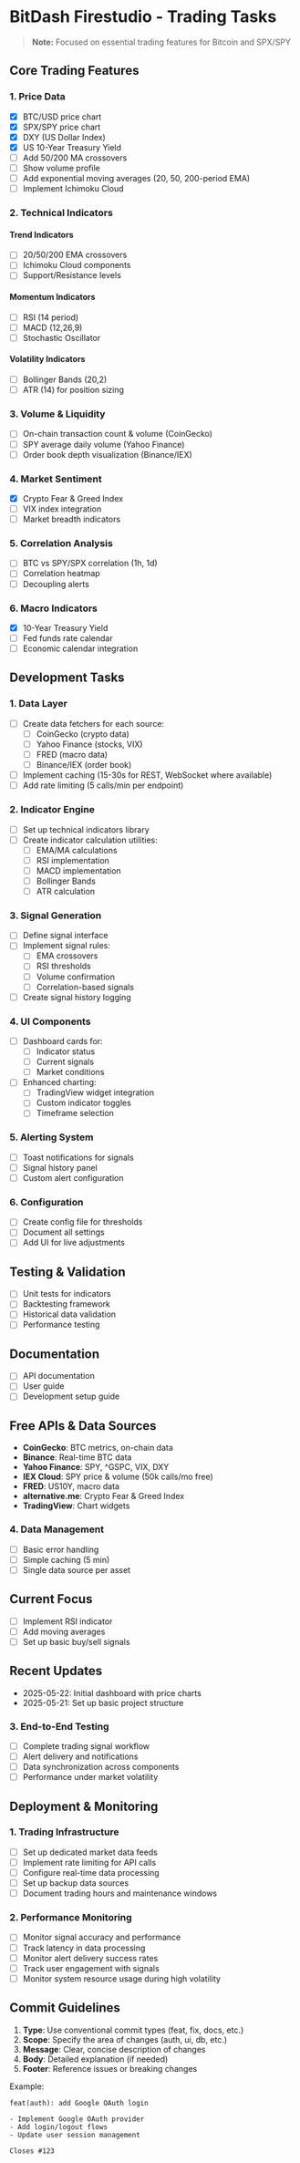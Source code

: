 # BitDash Firestudio - Trading Tasks

> **Note:** Focused on essential trading features for Bitcoin and SPX/SPY

## Core Trading Features

### 1. Price Data
- [x] BTC/USD price chart
- [x] SPX/SPY price chart
- [x] DXY (US Dollar Index)
- [x] US 10-Year Treasury Yield
- [ ] Add 50/200 MA crossovers
- [ ] Show volume profile
- [ ] Add exponential moving averages (20, 50, 200-period EMA)
- [ ] Implement Ichimoku Cloud

### 2. Technical Indicators
#### Trend Indicators
- [ ] 20/50/200 EMA crossovers
- [ ] Ichimoku Cloud components
- [ ] Support/Resistance levels

#### Momentum Indicators
- [ ] RSI (14 period)
- [ ] MACD (12,26,9)
- [ ] Stochastic Oscillator

#### Volatility Indicators
- [ ] Bollinger Bands (20,2)
- [ ] ATR (14) for position sizing

### 3. Volume & Liquidity
- [ ] On-chain transaction count & volume (CoinGecko)
- [ ] SPY average daily volume (Yahoo Finance)
- [ ] Order book depth visualization (Binance/IEX)

### 4. Market Sentiment
- [x] Crypto Fear & Greed Index
- [ ] VIX index integration
- [ ] Market breadth indicators

### 5. Correlation Analysis
- [ ] BTC vs SPY/SPX correlation (1h, 1d)
- [ ] Correlation heatmap
- [ ] Decoupling alerts

### 6. Macro Indicators
- [x] 10-Year Treasury Yield
- [ ] Fed funds rate calendar
- [ ] Economic calendar integration

## Development Tasks

### 1. Data Layer
- [ ] Create data fetchers for each source:
  - [ ] CoinGecko (crypto data)
  - [ ] Yahoo Finance (stocks, VIX)
  - [ ] FRED (macro data)
  - [ ] Binance/IEX (order book)
- [ ] Implement caching (15-30s for REST, WebSocket where available)
- [ ] Add rate limiting (5 calls/min per endpoint)

### 2. Indicator Engine
- [ ] Set up technical indicators library
- [ ] Create indicator calculation utilities:
  - [ ] EMA/MA calculations
  - [ ] RSI implementation
  - [ ] MACD implementation
  - [ ] Bollinger Bands
  - [ ] ATR calculation

### 3. Signal Generation
- [ ] Define signal interface
- [ ] Implement signal rules:
  - [ ] EMA crossovers
  - [ ] RSI thresholds
  - [ ] Volume confirmation
  - [ ] Correlation-based signals
- [ ] Create signal history logging

### 4. UI Components
- [ ] Dashboard cards for:
  - [ ] Indicator status
  - [ ] Current signals
  - [ ] Market conditions
- [ ] Enhanced charting:
  - [ ] TradingView widget integration
  - [ ] Custom indicator toggles
  - [ ] Timeframe selection

### 5. Alerting System
- [ ] Toast notifications for signals
- [ ] Signal history panel
- [ ] Custom alert configuration

### 6. Configuration
- [ ] Create config file for thresholds
- [ ] Document all settings
- [ ] Add UI for live adjustments

## Testing & Validation
- [ ] Unit tests for indicators
- [ ] Backtesting framework
- [ ] Historical data validation
- [ ] Performance testing

## Documentation
- [ ] API documentation
- [ ] User guide
- [ ] Development setup guide

## Free APIs & Data Sources
- **CoinGecko**: BTC metrics, on-chain data
- **Binance**: Real-time BTC data
- **Yahoo Finance**: SPY, ^GSPC, VIX, DXY
- **IEX Cloud**: SPY price & volume (50k calls/mo free)
- **FRED**: US10Y, macro data
- **alternative.me**: Crypto Fear & Greed Index
- **TradingView**: Chart widgets

### 4. Data Management
- [ ] Basic error handling
- [ ] Simple caching (5 min)
- [ ] Single data source per asset

## Current Focus
- [ ] Implement RSI indicator
- [ ] Add moving averages
- [ ] Set up basic buy/sell signals

## Recent Updates
- 2025-05-22: Initial dashboard with price charts
- 2025-05-21: Set up basic project structure

### 3. End-to-End Testing
- [ ] Complete trading signal workflow
- [ ] Alert delivery and notifications
- [ ] Data synchronization across components
- [ ] Performance under market volatility

## Deployment & Monitoring

### 1. Trading Infrastructure
- [ ] Set up dedicated market data feeds
- [ ] Implement rate limiting for API calls
- [ ] Configure real-time data processing
- [ ] Set up backup data sources
- [ ] Document trading hours and maintenance windows

### 2. Performance Monitoring
- [ ] Monitor signal accuracy and performance
- [ ] Track latency in data processing
- [ ] Monitor alert delivery success rates
- [ ] Track user engagement with signals
- [ ] Monitor system resource usage during high volatility

## Commit Guidelines
1. **Type**: Use conventional commit types (feat, fix, docs, etc.)
2. **Scope**: Specify the area of changes (auth, ui, db, etc.)
3. **Message**: Clear, concise description of changes
4. **Body**: Detailed explanation (if needed)
5. **Footer**: Reference issues or breaking changes

Example:
```
feat(auth): add Google OAuth login

- Implement Google OAuth provider
- Add login/logout flows
- Update user session management

Closes #123
```
